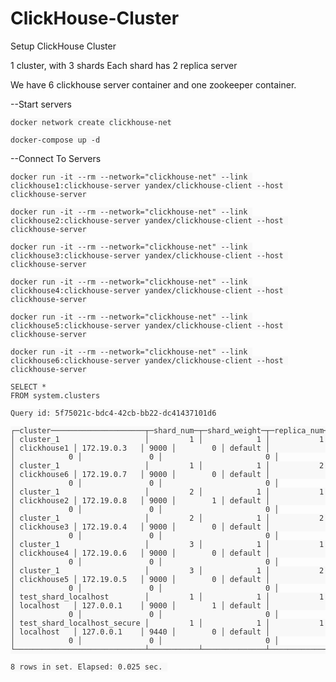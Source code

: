 # ClickHouse-Cluster
Setup ClickHouse Cluster

1 cluster, with 3 shards
Each shard has 2 replica server

We have 6 clickhouse server container and one zookeeper container.

--Start servers
<pre id="example"><code class="language-lang"  style="color: #333; background: #f8f8f8;">docker network create clickhouse-net
</code></pre>

<pre id="example"><code class="language-lang"  style="color: #333; background: #f8f8f8;">docker-compose up -d
</code></pre>



--Connect To Servers
<pre id="example"><code class="language-lang"  style="color: #333; background: #f8f8f8;">docker run -it --rm --network="clickhouse-net" --link clickhouse1:clickhouse-server yandex/clickhouse-client --host clickhouse-server
</code></pre>
<pre id="example"><code class="language-lang"  style="color: #333; background: #f8f8f8;">docker run -it --rm --network="clickhouse-net" --link clickhouse2:clickhouse-server yandex/clickhouse-client --host clickhouse-server
</code></pre>
<pre id="example"><code class="language-lang"  style="color: #333; background: #f8f8f8;">docker run -it --rm --network="clickhouse-net" --link clickhouse3:clickhouse-server yandex/clickhouse-client --host clickhouse-server
</code></pre>
<pre id="example"><code class="language-lang"  style="color: #333; background: #f8f8f8;">docker run -it --rm --network="clickhouse-net" --link clickhouse4:clickhouse-server yandex/clickhouse-client --host clickhouse-server
</code></pre>
<pre id="example"><code class="language-lang"  style="color: #333; background: #f8f8f8;">docker run -it --rm --network="clickhouse-net" --link clickhouse5:clickhouse-server yandex/clickhouse-client --host clickhouse-server
</code></pre>
<pre id="example"><code class="language-lang"  style="color: #333; background: #f8f8f8;">docker run -it --rm --network="clickhouse-net" --link clickhouse6:clickhouse-server yandex/clickhouse-client --host clickhouse-server
</code></pre>

<pre id="example"><code class="language-lang"  style="color: #333; background: #f8f8f8;">SELECT *
FROM system.clusters

Query id: 5f75021c-bdc4-42cb-bb22-dc41437101d6

┌─cluster─────────────────────┬─shard_num─┬─shard_weight─┬─replica_num─┬─host_name───┬─host_address─┬─port─┬─is_local─┬─user────┬─default_database─┬─errors_count─┬─slowdowns_count─┬─estimated_recovery_time─┐
│ cluster_1                   │         1 │            1 │           1 │ clickhouse1 │ 172.19.0.3   │ 9000 │        0 │ default │                  │            0 │               0 │                       0 │
│ cluster_1                   │         1 │            1 │           2 │ clickhouse6 │ 172.19.0.7   │ 9000 │        0 │ default │                  │            0 │               0 │                       0 │
│ cluster_1                   │         2 │            1 │           1 │ clickhouse2 │ 172.19.0.8   │ 9000 │        1 │ default │                  │            0 │               0 │                       0 │
│ cluster_1                   │         2 │            1 │           2 │ clickhouse3 │ 172.19.0.4   │ 9000 │        0 │ default │                  │            0 │               0 │                       0 │
│ cluster_1                   │         3 │            1 │           1 │ clickhouse4 │ 172.19.0.6   │ 9000 │        0 │ default │                  │            0 │               0 │                       0 │
│ cluster_1                   │         3 │            1 │           2 │ clickhouse5 │ 172.19.0.5   │ 9000 │        0 │ default │                  │            0 │               0 │                       0 │
│ test_shard_localhost        │         1 │            1 │           1 │ localhost   │ 127.0.0.1    │ 9000 │        1 │ default │                  │            0 │               0 │                       0 │
│ test_shard_localhost_secure │         1 │            1 │           1 │ localhost   │ 127.0.0.1    │ 9440 │        0 │ default │                  │            0 │               0 │                       0 │
└─────────────────────────────┴───────────┴──────────────┴─────────────┴─────────────┴──────────────┴──────┴──────────┴─────────┴──────────────────┴──────────────┴─────────────────┴─────────────────────────┘

8 rows in set. Elapsed: 0.025 sec. 
</code></pre>

